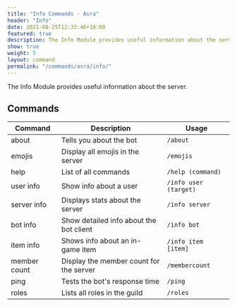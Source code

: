 ```yaml
---
title: "Info Commands - Asra"
header: "Info"
date: 2021-08-25T12:33:46+10:00
featured: true
description: The Info Module provides useful information about the server.
show: true
weight: 5
layout: command
permalink: "/commands/asra/info/"
---
```


The Info Module provides useful information about the server.

## Commands

| Command      | Description                                                   | Usage                         |
| ------------ | ------------------------------------------------------------- | ----------------------------- |
| about        | Tells you about the bot                                       | `/about`                      |
| emojis       | Display all emojis in the server                              | `/emojis`                     |
| help         | List of all commands                                          | `/help (command)`             |
| user info    | Show info about a user                                        | `/info user (target)`         |
| server info  | Displays stats about the server                               | `/info server`                |
| bot info     | Show detailed info about the bot client                       | `/info bot`                   |
| item info    | Shows info about an in-game item                              | `/info item [item]`           |
| member count | Display the member count for the server                       | `/membercount`                |
| ping         | Tests the bot's response time 				       | `/ping`                       |
| roles        | Lists all roles in the guild                                  | `/roles`                      |